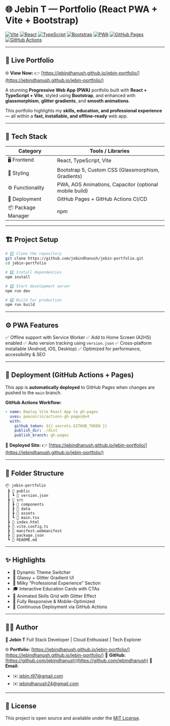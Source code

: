# 🌐 **Jebin T — Portfolio (React PWA + Vite + Bootstrap)**

[![Vite](https://img.shields.io/badge/Vite-646CFF?style=for-the-badge\&logo=vite\&logoColor=white)](https://vitejs.dev/)
[![React](https://img.shields.io/badge/React-149ECA?style=for-the-badge\&logo=react\&logoColor=white)](https://react.dev/)
[![TypeScript](https://img.shields.io/badge/TypeScript-3178C6?style=for-the-badge\&logo=typescript\&logoColor=white)](https://www.typescriptlang.org/)
[![Bootstrap](https://img.shields.io/badge/Bootstrap-7311F5?style=for-the-badge\&logo=bootstrap\&logoColor=white)](https://getbootstrap.com/)
[![PWA](https://img.shields.io/badge/PWA-5A0FC8?style=for-the-badge\&logo=pwa\&logoColor=white)](https://web.dev/progressive-web-apps/)
[![GitHub Pages](https://img.shields.io/badge/Deployed-GitHub%20Pages-222222?style=for-the-badge\&logo=github\&logoColor=white)](https://jebindhanush.github.io/jebin-portfolio/)
[![GitHub Actions](https://img.shields.io/badge/CI-GitHub%20Actions-2088FF?style=for-the-badge\&logo=githubactions\&logoColor=white)](https://github.com/features/actions)

---

## 🚀 **Live Portfolio**

🌐 **View Now:**
👉 [https://jebindhanush.github.io/jebin-portfolio/](https://jebindhanush.github.io/jebin-portfolio/)

A stunning **Progressive Web App (PWA)** portfolio built with **React + TypeScript + Vite**, styled using **Bootstrap**, and enhanced with **glassmorphism**, **glitter gradients**, and **smooth animations**.

This portfolio highlights my **skills, education, and professional experience** — all within a **fast, installable, and offline-ready** web app.

---

## 🧠 **Tech Stack**

| Category           | Tools / Libraries                                      |
| ------------------ | ------------------------------------------------------ |
| 🖥️ Frontend       | React, TypeScript, Vite                                |
| 💅 Styling         | Bootstrap 5, Custom CSS (Glassmorphism, Gradients)     |
| ⚙️ Functionality   | PWA, AOS Animations, Capacitor (optional mobile build) |
| 🚀 Deployment      | GitHub Pages + GitHub Actions CI/CD                    |
| 📦 Package Manager | npm                                                    |

---

## 🏗️ **Project Setup**

```bash
# 1️⃣ Clone the repository
git clone https://github.com/jebindhanush/jebin-portfolio.git
cd jebin-portfolio

# 2️⃣ Install dependencies
npm install

# 3️⃣ Start development server
npm run dev

# 4️⃣ Build for production
npm run build
```

---

## ⚙️ **PWA Features**

✅ Offline support with Service Worker
✅ Add to Home Screen (A2HS) enabled
✅ Auto version tracking using `version.json`
✅ Cross-platform installable (Android, iOS, Desktop)
✅ Optimized for performance, accessibility & SEO

---

## 🚀 **Deployment (GitHub Actions + Pages)**

This app is **automatically deployed** to GitHub Pages when changes are pushed to the `main` branch.

**GitHub Actions Workflow:**

```yaml
- name: Deploy Vite React App to gh-pages
  uses: peaceiris/actions-gh-pages@v4
  with:
    github_token: ${{ secrets.GITHUB_TOKEN }}
    publish_dir: ./dist
    publish_branch: gh-pages
```

🔗 **Deployed Site:**
👉 [https://jebindhanush.github.io/jebin-portfolio/](https://jebindhanush.github.io/jebin-portfolio/)

---

## 📁 **Folder Structure**

```
📦 jebin-portfolio
 ┣ 📁 public
 ┃ ┗ 📜 version.json
 ┣ 📁 src
 ┃ ┣ 📁 components
 ┃ ┣ 📁 data
 ┃ ┣ 📁 assets
 ┃ ┗ 📜 main.tsx
 ┣ 📜 index.html
 ┣ 📜 vite.config.ts
 ┣ 📜 manifest.webmanifest
 ┣ 📜 package.json
 ┗ 📜 README.md
```

---

## ✨ **Highlights**

* 🎨 Dynamic Theme Switcher
* 💎 Glassy + Glitter Gradient UI
* 💼 Milky “Professional Experience” Section
* 🎓 Interactive Education Cards with CTAs
* 🚀 Animated Skills Grid with Glitter Effect
* 🌈 Fully Responsive & Mobile-Optimized
* 🔄 Continuous Deployment via GitHub Actions

---

## 🧑‍💻 **Author**

**👋 Jebin T**
Full Stack Developer | Cloud Enthusiast | Tech Explorer

🌐 **Portfolio:** [https://jebindhanush.github.io/jebin-portfolio/](https://jebindhanush.github.io/jebin-portfolio/)
💼 **GitHub:** [https://github.com/jebindhanush](https://github.com/jebindhanush)
📧 **Email:**

* ✉️ [jebin.t97@gmail.com](mailto:jebin.t97@gmail.com)
* ✉️ [jebindhanush24@gmail.com](mailto:jebindhanush24@gmail.com)

---

## 🪪 **License**

This project is open source and available under the [MIT License](LICENSE).
